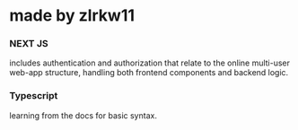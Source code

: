 # made by zlrkw11
### NEXT JS 
includes authentication and authorization that relate to the online multi-user web-app structure, handling both frontend components and backend logic.

### Typescript 
learning from the docs for basic syntax.
